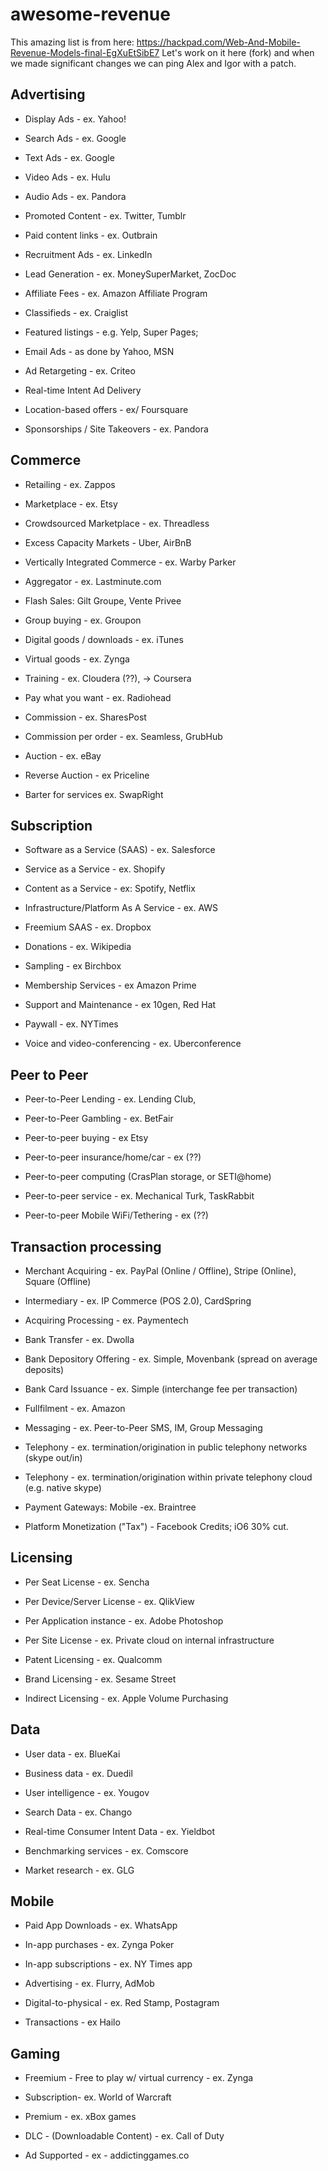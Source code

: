 awesome-revenue
===============

This amazing list is from here: https://hackpad.com/Web-And-Mobile-Revenue-Models-final-EgXuEtSibE7
Let's work on it here (fork) and when we made significant changes we can ping Alex and Igor with a patch.

## Advertising

* Display Ads - ex. Yahoo!

* Search Ads - ex. Google

* Text Ads - ex. Google

* Video Ads - ex. Hulu

* Audio Ads - ex. Pandora

* Promoted Content - ex. Twitter, Tumblr

* Paid content links - ex. Outbrain

* Recruitment Ads - ex. LinkedIn

* Lead Generation - ex. MoneySuperMarket, ZocDoc

* Affiliate Fees - ex. Amazon Affiliate Program

* Classifieds - ex. Craiglist

* Featured listings - e.g. Yelp, Super Pages;

* Email Ads - as done by Yahoo, MSN

* Ad Retargeting - ex. Criteo 

* Real-time Intent Ad Delivery

* Location-based offers - ex/ Foursquare

* Sponsorships / Site Takeovers -  ex. Pandora

## Commerce

* Retailing - ex. Zappos

* Marketplace - ex. Etsy

* Crowdsourced Marketplace - ex. Threadless

* Excess Capacity Markets - Uber, AirBnB

* Vertically Integrated Commerce - ex. Warby Parker

* Aggregator - ex. Lastminute.com

* Flash Sales:  Gilt Groupe, Vente Privee

* Group buying - ex. Groupon

* Digital goods / downloads - ex. iTunes

* Virtual goods - ex. Zynga

* Training - ex. Cloudera (??), -> Coursera

* Pay what you want - ex. Radiohead

* Commission - ex. SharesPost

* Commission per order - ex. Seamless, GrubHub

* Auction - ex. eBay

* Reverse Auction - ex Priceline

* Barter for services ex. SwapRight

## Subscription

* Software as a Service (SAAS) - ex. Salesforce

* Service as a Service - ex. Shopify

* Content as a Service - ex: Spotify, Netflix

* Infrastructure/Platform As A Service - ex. AWS

* Freemium SAAS - ex. Dropbox

* Donations - ex. Wikipedia

* Sampling - ex Birchbox

* Membership Services - ex Amazon Prime

* Support and Maintenance - ex 10gen, Red Hat

* Paywall - ex. NYTimes

* Voice and video-conferencing - ex. Uberconference

## Peer to Peer

* Peer-to-Peer Lending - ex. Lending Club,

* Peer-to-Peer Gambling - ex. BetFair

* Peer-to-peer buying - ex Etsy

* Peer-to-peer insurance/home/car - ex (??)

* Peer-to-peer computing (CrasPlan storage, or SETI@home)

* Peer-to-peer service - ex. Mechanical Turk, TaskRabbit

* Peer-to-peer Mobile WiFi/Tethering - ex (??)

## Transaction processing

* Merchant Acquiring - ex. PayPal (Online / Offline), Stripe (Online), Square (Offline)

* Intermediary - ex. IP Commerce (POS 2.0), CardSpring

* Acquiring Processing - ex. Paymentech

* Bank Transfer - ex. Dwolla

* Bank Depository Offering - ex. Simple, Movenbank (spread on average deposits)

* Bank Card Issuance - ex. Simple (interchange fee per transaction)

* Fullfilment - ex. Amazon

* Messaging - ex. Peer-to-Peer SMS, IM, Group Messaging

* Telephony - ex. termination/origination in public telephony networks (skype out/in)

* Telephony - ex. termination/origination within private telephony cloud (e.g. native skype)

* Payment Gateways: Mobile -ex. Braintree

* Platform Monetization ("Tax") - Facebook Credits; iO6 30% cut.

## Licensing

* Per Seat License - ex. Sencha

* Per Device/Server License - ex. QlikView

* Per Application instance - ex. Adobe Photoshop

* Per Site License - ex. Private cloud on internal infrastructure

* Patent Licensing - ex. Qualcomm

* Brand Licensing - ex. Sesame Street

* Indirect Licensing - ex. Apple Volume Purchasing

## Data

* User data - ex. BlueKai

* Business data - ex. Duedil

* User intelligence - ex. Yougov

* Search Data - ex. Chango

* Real-time Consumer Intent Data - ex. Yieldbot

* Benchmarking services - ex. Comscore

* Market research - ex. GLG

## Mobile

* Paid App Downloads - ex. WhatsApp

* In-app purchases - ex. Zynga Poker

* In-app subscriptions - ex. NY Times app

* Advertising - ex. Flurry, AdMob

* Digital-to-physical - ex. Red Stamp, Postagram

* Transactions - ex Hailo

## Gaming

* Freemium - Free to play w/ virtual currency - ex. Zynga

* Subscription-  ex. World of Warcraft

* Premium - ex. xBox games

* DLC - (Downloadable Content)  - ex. Call of Duty

* Ad Supported - ex - addictinggames.co
